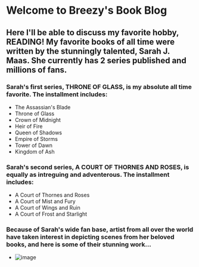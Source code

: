 # Welcome to Breezy's Book Blog

## Here I'll be able to discuss my favorite hobby, READING! My favorite books of all time were written by the stunningly talented, Sarah J. Maas. She currently has 2 series published and millions of fans.

### Sarah's first series, THRONE OF GLASS, is my absolute all time favorite. The installment includes:
  - The Assassian's Blade
  - Throne of Glass
  - Crown of Midnight
  - Heir of Fire
  - Queen of Shadows
  - Empire of Storms
  - Tower of Dawn
  - Kingdom of Ash

### Sarah's second series, A COURT OF THORNES AND ROSES, is equally as intreguing and adventerous. The installment includes:
  - A Court of Thornes and Roses
  - A Court of Mist and Fury
  - A Court of Wings and Ruin
  - A Court of Frost and Starlight
  
### Because of Sarah's wide fan base, artist from all over the world have taken interest in depicting scenes from her beloved books, and here is some of their stunning work...
  - ![image](src)
  
